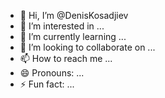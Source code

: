 - 👋 Hi, I’m @DenisKosadjiev
- 👀 I’m interested in ...
- 🌱 I’m currently learning ...
- 💞️ I’m looking to collaborate on ...
- 📫 How to reach me ...
- 😄 Pronouns: ...
- ⚡ Fun fact: ...

<!---
DenisKosadjiev/DenisKosadjiev is a ✨ special ✨ repository because its `README.md` (this file) appears on your GitHub profile.
You can click the Preview link to take a look at your changes.
--->

